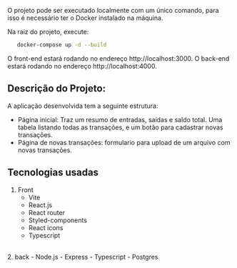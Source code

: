 O projeto pode ser executado localmente com um único comando, para isso é necessário ter o Docker instalado na máquina.

Na raiz do projeto, execute:
```bash
   docker-compose up -d --build
   ```
O front-end estará rodando no endereço http://localhost:3000.
O back-end estará rodando no endereço http://localhost:4000.
## Descrição do Projeto:
A aplicação desenvolvida tem a seguinte estrutura:

   - Página inicial: Traz um resumo de entradas, saídas e saldo total. Uma tabela listando todas as transações, e um botão para cadastrar novas transações.
   - Página de novas transações: formulario para upload de um arquivo com novas transações.   
## Tecnologias usadas
1. Front
   - Vite
   - React.js 
   - React router
   - Styled-components
   - React icons
   - Typescript
<br>
2. back
   - Node.js
   - Express
   - Typescript
   - Postgres